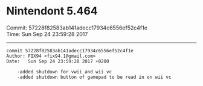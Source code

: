 # Nintendont 5.464
Commit: 57228f82583ab141adecc17934c6556ef52c4f1e  
Time: Sun Sep 24 23:59:28 2017   

-----

```
commit 57228f82583ab141adecc17934c6556ef52c4f1e
Author: FIX94 <fix94.1@gmail.com>
Date:   Sun Sep 24 23:59:28 2017 +0200

    -added shutdown for vwii and wii vc
    -added shutdown button of gamepad to be read in on wii vc
```
